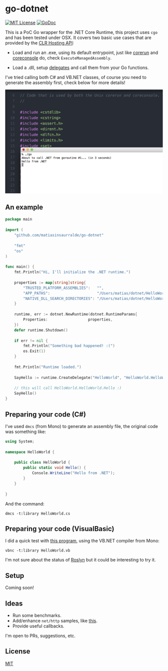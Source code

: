 # go-dotnet

[![MIT License][license-image]][license-url]
[![GoDoc](https://godoc.org/github.com/matiasinsaurralde/go-dotnet?status.svg)](https://godoc.org/github.com/matiasinsaurralde/go-dotnet)

This is a PoC Go wrapper for the .NET Core Runtime, this project uses ```cgo``` and has been tested under OSX. It covers two basic use cases that are provided by the [CLR Hosting API](https://blogs.msdn.microsoft.com/msdnforum/2010/07/09/use-clr4-hosting-api-to-invoke-net-assembly-from-native-c/):

* Load and run an .exe, using its default entrypoint, just like [corerun](https://github.com/dotnet/coreclr/blob/master/src/coreclr/hosts/unixcorerun/corerun.cpp) and [coreconsole](https://github.com/dotnet/coreclr/blob/master/src/coreclr/hosts/unixcoreconsole/coreconsole.cpp) do, check ```ExecuteManagedAssembly```.

* Load a .dll, setup [delegates](http://www.fancy-development.net/hosting-net-core-clr-in-your-own-process) and call them from your Go functions.

I've tried calling both C# and VB.NET classes, of course you need to generate the assembly first, check below for more details!

![Capture][capture]


## An example

```go
package main

import (
	"github.com/matiasinsaurralde/go-dotnet"

	"fmt"
	"os"
)

func main() {
	fmt.Println("Hi, I'll initialize the .NET runtime.")

	properties := map[string]string{
		"TRUSTED_PLATFORM_ASSEMBLIES":   "",
        "APP_PATHS":                     "/Users/matias/dotnet/HelloWorld",
        "NATIVE_DLL_SEARCH_DIRECTORIES": "/Users/matias/dotnet/HelloWorld:/usr/local/share/dotnet/shared/Microsoft.NETCore.App/1.0.0",
	}

	runtime, err := dotnet.NewRuntime(dotnet.RuntimeParams{
		Properties:                  properties,
	})
	defer runtime.Shutdown()

	if err != nil {
		fmt.Println("Something bad happened! :(")
		os.Exit(1)
	}

	fmt.Println("Runtime loaded.")

	SayHello := runtime.CreateDelegate("HelloWorld", "HelloWorld.HelloWorld", "Hello")

    // this will call HelloWorld.HelloWorld.Hello :)
	SayHello()
}
```

## Preparing your code (C#)

I've used ```dmcs``` (from Mono) to generate an assembly file, the original code was something like:

```c#
using System;

namespace HelloWorld {

	public class HelloWorld {
    	public static void Hello() {
      		Console.WriteLine("Hello from .NET");
    	}
	}

}
```

And the command:

```
dmcs -t:library HelloWorld.cs
```

## Preparing your code (VisualBasic)

I did a quick test with [this program](https://github.com/matiasinsaurralde/go-dotnet/blob/master/examples/HelloWorld.vb), using the VB.NET compiler from Mono:

```
vbnc -t:library HelloWorld.vb
```

I'm not sure about the status of [Roslyn](https://github.com/dotnet/roslyn) but it could be interesting to try it.

## Setup

Coming soon!

## Ideas

* Run some benchmarks.
* Add/enhance ```net/http``` samples, like [this](https://github.com/matiasinsaurralde/go-dotnet/blob/master/examples/http.go).
* Provide useful callbacks.

I'm open to PRs, suggestions, etc.

## License

[MIT](LICENSE)

[license-url]: LICENSE

[license-image]: http://img.shields.io/badge/license-MIT-blue.svg?style=flat

[capture]: capture.png
